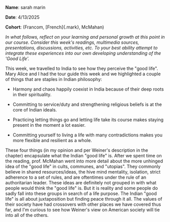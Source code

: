 **Name**: sarah marin

**Date**: 4/13/2025

**Cohort**: (Francom, [French]{.mark}, McMahan)

*In what follows, reflect on your learning and personal growth at this
point in our course. Consider this week's readings, multimedia sources,
presentations, discussions, activities, etc. To your best ability
attempt to integrate these experiences into our own developing
understanding of the 'Good Life'.*

This week, we travelled to India to see how they perceive the "good
life". Mary Alice and I had the tour guide this week and we highlighted
a couple of things that are staples in Indian philosophy:

-   Harmony and chaos happily coexist in India because of their deep
    roots in their spirituality.

-   Committing to service/duty and strengthening religious beliefs is at
    the core of Indian ideals.

-   Practicing letting things go and letting life take its course makes
    staying present in the moment a lot easier.

-   Committing yourself to living a life with many contradictions makes
    you more flexible and resilient as a whole.

These four things (in my opinion and per Weiner's description in the
chapter) encapsulate what the Indian "good life" is. After we spent time
on the reading, prof. McMahan went into more detail about the more
unhinged idea of the "good life" in cults, communes, and "utopias". They
commonly believe in shared resources/ideas, the hive mind mentality,
isolation, strict adherence to a set of rules, and are oftentimes under
the rule of an authoritarian leader. These ideas are definitely not
grouped in with what people would think the "good life" is. But it is
reality and some people do sadly fall into these groups in search of a
life purpose. The Indian "good life" is all about juxtaposition but
finding peace through it all. The values of their society have had
crossovers with other places we have covered thus far, and I'm curious
to see how Weiner's view on American society will tie into all of the
others.
